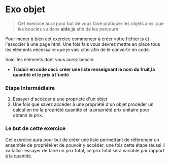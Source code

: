 # Exo objet

> Cet exercice aura pour but de vous faire pratiquer les objets ainsi que les boucles vu dans **aide.js** afin de les parcourir

Pour mener à bien cet exercice commencer à créer votre fichier js et l'associer à une page html. Une fois fais vous devrez mettre en place tous les éléments nécessaire que je vais citer afin de le convertir en code.

Voici les éléments dont vous aurez besoin.

- **Traduir en code ceci: créer une liste renseignant le nom du fruit,la quantité et le prix à l'unité**

### Etape Intermédiaire

1. Essayer d'accéder à une propriété d'un objet
2. Une fois que savez accéder à une propriété d'un objet procéder un calcul en tre la propriété quantité et la propriété prix unitaire pour obtenir le prix.

### Le but de cette exercice 

Cet exercice aura pour but de créer une liste permettant de référencer un ensemble de propriété et de pouvoir y accéder, une fois cette étape réussi il va falloir essayer de faire un prix total, ce prix total sera variable par rapport à la quantité.

